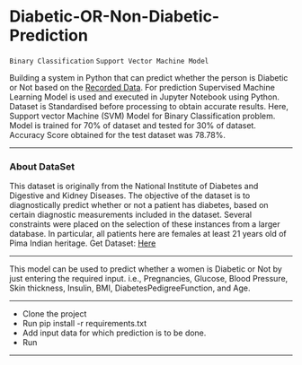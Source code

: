 # Diabetic-OR-Non-Diabetic-Prediction

`Binary Classification`
`Support Vector Machine Model`

Building a system in Python that can predict whether the person is Diabetic or Not based on the [Recorded Data](https://www.kaggle.com/datasets/uciml/pima-indians-diabetes-database).
For prediction Supervised Machine Learning Model is used and executed in Jupyter Notebook using Python.
Dataset is Standardised before processing to obtain accurate results.
Here, Support vector Machine (SVM) Model for Binary Classification problem. 
Model is trained for 70% of dataset and tested for 30% of dataset. 
Accuracy Score obtained for the test dataset was 78.78%.

---

### About DataSet

This dataset is originally from the National Institute of Diabetes and Digestive and Kidney Diseases. The objective of the dataset is to diagnostically predict whether or not a patient has diabetes, based on certain diagnostic measurements included in the dataset. Several constraints were placed on the selection of these instances from a larger database. In particular, all patients here are females at least 21 years old of Pima Indian heritage.
Get Dataset: [Here](https://www.kaggle.com/datasets/uciml/pima-indians-diabetes-database)

---

This model can be used to predict whether a women is Diabetic or Not by just entering the required input.
i.e., Pregnancies, Glucose, Blood Pressure, Skin thickness, Insulin, BMI, DiabetesPedigreeFunction, and Age.

---

- Clone the project
- Run pip install -r requirements.txt
- Add input data for which prediction is to be done.
- Run

---
